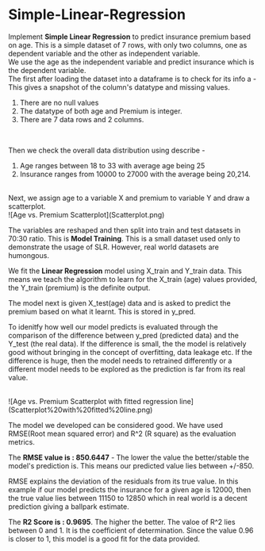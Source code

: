 # Simple-Linear-Regression
Implement <b>Simple Linear Regression</b> to predict insurance premium based on age.
This is a simple dataset of 7 rows, with only two columns, one as dependent variable and the other as independent variable.
<br />
We use the age as the independent variable and predict insurance which is the dependent variable.
<br />
The first after loading the dataset into a dataframe is to check for its info a - This gives a snapshot of the column's datatype and missing values. 
  1) There are no null values
  2) The datatype of both age and Premium is integer.
  3) There are 7 data rows and 2 columns.
<br />

Then we check the overall data distribution using describe - 
  1) Age ranges between 18 to 33 with average age being 25
  2) Insurance ranges from 10000 to 27000 with the average being 20,214.
<br />
Next, we assign age to a variable X and premium to variable Y and draw a scatterplot.
<br />
![Age vs. Premium Scatterplot](Scatterplot.png)
<br />

The variables are reshaped and then split into train and test datasets in 70:30 ratio. This is <b>Model Training</b>. This is a small dataset used only to demonstrate the usage of SLR. However, real world datasets are humongous.
<br />

We fit the <b>Linear Regression</b> model using X_train and Y_train data. This means we teach the algorithm to learn for the X_train (age) values provided, the Y_train (premium) is the definite output.
<br />

The model next is given X_test(age) data and is asked to predict the premium based on what it learnt. This is stored in y_pred.
<br />

To idenitfy how well our model predicts is evaluated through the comparison of the difference between y_pred (predicted data) and the Y_test (the real data). If the difference is small, the the model is relatively good without bringing in the concept of overfitting, data leakage etc. If the difference is huge, then the model needs to retrained differently or a different model needs to be explored as the prediction is far from its real value.
<br />

<br />
![Age vs. Premium Scatterplot with fitted regression line](Scatterplot%20with%20fitted%20line.png)
<br />

The model we developed can be considered good. We have used RMSE(Root mean squared error) and R^2 (R square) as the evaluation metrics.
<br />

The <b>RMSE value is : 850.6447</b> -  The lower the value the better/stable the model's prediction is. This means our predicted value lies between +/-850. 
<br />

RMSE explains the deviation of the residuals from its true value. In this example if our model predicts the insurance for a given age is 12000, then the true value lies between 11150 to 12850 which in real world is a decent prediction giving a ballpark estimate.
<br />

The <b>R2 Score is : 0.9695</b>. The higher the better. The valoe of R^2 lies between 0 and 1. It is the coefficient of determination. Since the value 0.96 is closer to 1, this model is a good fit for the data provided.






